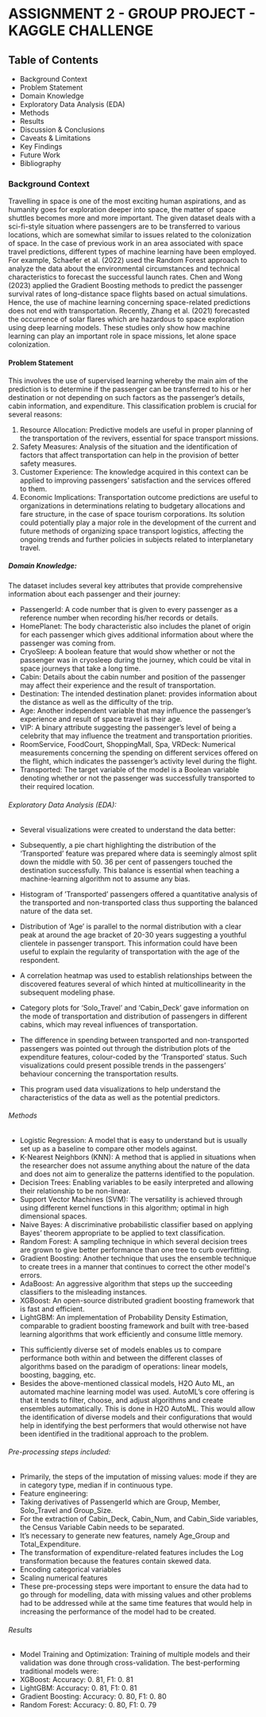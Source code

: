 # ASSIGNMENT 2 - GROUP PROJECT - KAGGLE CHALLENGE
## Table of Contents
* Background Context	
* Problem Statement	
* Domain Knowledge	
* Exploratory Data Analysis (EDA)
* Methods		
* Results	
* Discussion & Conclusions	
* Caveats & Limitations	
* Key Findings	
* Future Work
* Bibliography
### Background Context
Travelling in space is one of the most exciting human aspirations, and as humanity goes for exploration deeper into space, the matter of space shuttles becomes more and more important. The given dataset deals with a sci-fi-style situation where passengers are to be transferred to various locations, which are somewhat similar to issues related to the colonization of space.
In the case of previous work in an area associated with space travel predictions, different types of machine learning have been employed. For example, Schaefer et al. (2022) used the Random Forest approach to analyze the data about the environmental circumstances and technical characteristics to forecast the successful launch rates. Chen and Wong (2023) applied the Gradient Boosting methods to predict the passenger survival rates of long-distance space flights based on actual simulations.
Hence, the use of machine learning concerning space-related predictions does not end with transportation. Recently, Zhang et al. (2021) forecasted the occurrence of solar flares which are hazardous to space exploration using deep learning models. These studies only show how machine learning can play an important role in space missions, let alone space colonization.

#### Problem Statement
This involves the use of supervised learning whereby the main aim of the prediction is to determine if the passenger can be transferred to his or her destination or not depending on such factors as the passenger’s details, cabin information, and expenditure. This classification problem is crucial for several reasons:
1.	Resource Allocation: Predictive models are useful in proper planning of the transportation of the revivers, essential for space transport missions.
2.	Safety Measures: Analysis of the situation and the identification of factors that affect transportation can help in the provision of better safety measures.
3.	Customer Experience: The knowledge acquired in this context can be applied to improving passengers’ satisfaction and the services offered to them.
4.	Economic Implications: Transportation outcome predictions are useful to organizations in determinations relating to budgetary allocations and fare structure, in the case of space tourism corporations.
Its solution could potentially play a major role in the development of the current and future methods of organizing space transport logistics, affecting the ongoing trends and further policies in subjects related to interplanetary travel.

##### Domain Knowledge: 
The dataset includes several key attributes that provide comprehensive information about each passenger and their journey:
- PassengerId: A code number that is given to every passenger as a reference number when recording his/her records or details.
- HomePlanet: The body characteristic also includes the planet of origin for each passenger which gives additional information about where the passenger was coming from.
- CryoSleep: A boolean feature that would show whether or not the passenger was in cryosleep during the journey, which could be vital in space journeys that take a long time.
- Cabin: Details about the cabin number and position of the passenger may affect their experience and the result of transportation.
- Destination: The intended destination planet: provides information about the distance as well as the difficulty of the trip.
- Age: Another independent variable that may influence the passenger’s experience and result of space travel is their age.
- VIP: A binary attribute suggesting the passenger’s level of being a celebrity that may influence the treatment and transportation priorities.
- RoomService, FoodCourt, ShoppingMall, Spa, VRDeck: Numerical measurements concerning the spending on different services offered on the flight, which indicates the passenger’s activity level during the flight.
- Transported: The target variable of the model is a Boolean variable denoting whether or not the passenger was successfully transported to their required location.

###### Exploratory Data Analysis (EDA): 
* Several visualizations were created to understand the data better:

- Subsequently, a pie chart highlighting the distribution of the ‘Transported’ feature was prepared where data is seemingly almost split down the middle with 50. 36 per cent of passengers touched the destination successfully. This balance is essential when teaching a machine-learning algorithm not to assume any bias.
 
-	Histogram of ’Transported’ passengers offered a quantitative analysis of the transported and non-transported class thus supporting the balanced nature of the data set.
 
- Distribution of ‘Age’ is parallel to the normal distribution with a clear peak at around the age bracket of 20-30 years suggesting a youthful clientele in passenger transport. This information could have been useful to explain the regularity of transportation with the age of the respondent.

- A correlation heatmap was used to establish relationships between the discovered features several of which hinted at multicollinearity in the subsequent modeling phase.
  
- Category plots for ‘Solo_Travel’ and ‘Cabin_Deck’ gave information on the mode of transportation and distribution of passengers in different cabins, which may reveal influences of transportation.

- The difference in spending between transported and non-transported passengers was pointed out through the distribution plots of the expenditure features, colour-coded by the ‘Transported’ status. Such visualizations could present possible trends in the passengers’ behaviour concerning the transportation results.

* This program used data visualizations to help understand the characteristics of the data as well as the potential predictors.

###### Methods
 
* Logistic Regression: A model that is easy to understand but is usually set up as a baseline to compare other models against.
* K-Nearest Neighbors (KNN): A method that is applied in situations when the researcher does not assume anything about the nature of the data and does not aim to generalize the patterns identified to the population.
* Decision Trees: Enabling variables to be easily interpreted and allowing their relationship to be non-linear.
* Support Vector Machines (SVM): The versatility is achieved through using different kernel functions in this algorithm; optimal in high dimensional spaces.
* Naive Bayes: A discriminative probabilistic classifier based on applying Bayes’ theorem appropriate to be applied to text classification.
* Random Forest: A sampling technique in which several decision trees are grown to give better performance than one tree to curb overfitting.
* Gradient Boosting: Another technique that uses the ensemble technique to create trees in a manner that continues to correct the other model's errors.
* AdaBoost: An aggressive algorithm that steps up the succeeding classifiers to the misleading instances.
* XGBoost: An open-source distributed gradient boosting framework that is fast and efficient.
* LightGBM: An implementation of Probability Density Estimation, comparable to gradient boosting framework and built with tree-based learning algorithms that work efficiently and consume little memory.
- This sufficiently diverse set of models enables us to compare performance both within and between the different classes of algorithms based on the paradigm of operations: linear models, boosting, bagging, etc.
- Besides the above-mentioned classical models, H2O Auto ML, an automated machine learning model was used. AutoML’s core offering is that it tends to filter, choose, and adjust algorithms and create ensembles automatically. This is done in H2O AutoML. This would allow the identification of diverse models and their configurations that would help in identifying the best performers that would otherwise not have been identified in the traditional approach to the problem.

###### Pre-processing steps included:
 
- Primarily, the steps of the imputation of missing values: mode if they are in category type, median if in continuous type.
- Feature engineering:
- Taking derivatives of PassengerId which are Group, Member, Solo_Travel and Group_Size.
- For the extraction of Cabin_Deck, Cabin_Num, and Cabin_Side variables, the Census Variable Cabin needs to be separated.
- It’s necessary to generate new features, namely Age_Group and Total_Expenditure.
- The transformation of expenditure-related features includes the Log transformation because the features contain skewed data.
- Encoding categorical variables
- Scaling numerical features
- These pre-processing steps were important to ensure the data had to go through for modelling, data with missing values and other problems had to be addressed while at the same time features that would help in increasing the performance of the model had to be created.

###### Results

- Model Training and Optimization: Training of multiple models and their validation was done through cross-validation. The best-performing traditional models were:
- XGBoost: Accuracy: 0. 81, F1: 0. 81
- LightGBM: Accuracy: 0. 81, F1: 0. 81
- Gradient Boosting: Accuracy: 0. 80, F1: 0. 80
- Random Forest: Accuracy: 0. 80, F1: 0. 79
